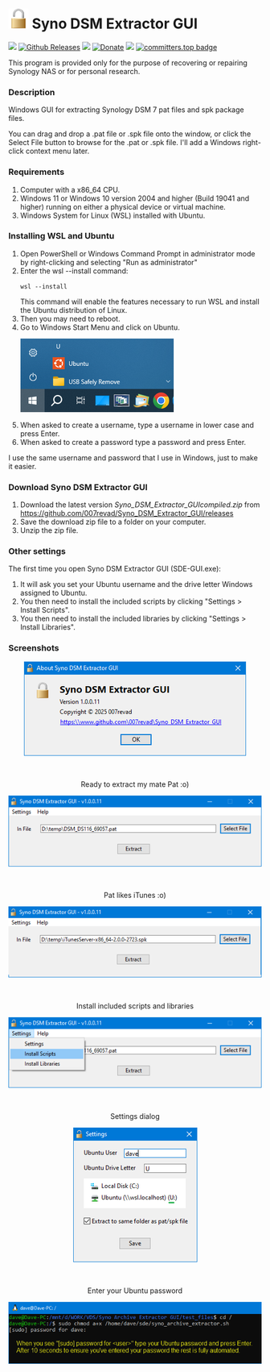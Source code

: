 # <img src="images/icon.png" width="40"> Syno DSM Extractor GUI

<a href="https://github.com/007revad/Syno_DSM_Extractor_GUI/releases"><img src="https://img.shields.io/github/release/007revad/Syno_DSM_Extractor_GUI.svg"></a>
[![Github Releases](https://img.shields.io/github/downloads/007revad/Syno_DSM_Extractor_GUI/total.svg)](https://github.com/007revad/Syno_DSM_Extractor_GUI/releases)
<a href="https://hits.seeyoufarm.com"><img src="https://hits.seeyoufarm.com/api/count/incr/badge.svg?url=https%3A%2F%2Fgithub.com%2F007revad%2FSyno_DSM_Extractor_GUI&count_bg=%2379C83D&title_bg=%23555555&icon=&icon_color=%23E7E7E7&title=views&edge_flat=false"/></a>
[![Donate](https://img.shields.io/badge/Donate-PayPal-green.svg)](https://www.paypal.com/paypalme/007revad)
[![](https://img.shields.io/static/v1?label=Sponsor&message=%E2%9D%A4&logo=GitHub&color=%23fe8e86)](https://github.com/sponsors/007revad)
[![committers.top badge](https://user-badge.committers.top/australia/007revad.svg)](https://user-badge.committers.top/australia/007revad)

This program is provided only for the purpose of recovering or repairing Synology NAS or for personal research.

### Description

Windows GUI for extracting Synology DSM 7 pat files and spk package files.

You can drag and drop a .pat file or .spk file onto the window, or click the Select File button to browse for the .pat or .spk file. I'll add a Windows right-click context menu later.

### Requirements

1. Computer with a x86_64 CPU.
2. Windows 11 or Windows 10 version 2004 and higher (Build 19041 and higher) running on either a physical device or virtual machine.
3. Windows System for Linux (WSL) installed with Ubuntu.

### Installing WSL and Ubuntu

1. Open PowerShell or Windows Command Prompt in administrator mode by right-clicking and selecting "Run as administrator"
2. Enter the wsl --install command:
    ```
    wsl --install
    ```
    This command will enable the features necessary to run WSL and install the Ubuntu distribution of Linux.
3. Then you may need to reboot.
4. Go to Windows Start Menu and click on Ubuntu.
    <p align="left"><img src="/images/open-ubuntu.png"></p>
6. When asked to create a username, type a username in lower case and press Enter.
7. When asked to create a password type a password and press Enter.

I use the same username and password that I use in Windows, just to make it easier.

### Download Syno DSM Extractor GUI

1. Download the latest version _Syno_DSM_Extractor_GUI_<version>_compiled.zip_ from https://github.com/007revad/Syno_DSM_Extractor_GUI/releases
2. Save the download zip file to a folder on your computer.
3. Unzip the zip file.

### Other settings

The first time you open Syno DSM Extractor GUI (SDE-GUI.exe):
1. It will ask you set your Ubuntu username and the drive letter Windows assigned to Ubuntu.
2. You then need to install the included scripts by clicking "Settings > Install Scripts".
3. You then need to install the included libraries by clicking "Settings > Install Libraries".

### Screenshots

<!--- <p align="center">Description of image 1 goes here</p> --->
<p align="center"><img src="/images/about.png"></p>

<br>

<p align="center">Ready to extract my mate Pat :o)</p>
<p align="center"><img src="/images/gui.png"></p>

<br>

<p align="center">Pat likes iTunes :o)</p>
<p align="center"><img src="/images/gui-spk.png"></p>

<br>

<p align="center">Install included scripts and libraries</p>
<p align="center"><img src="/images/install.png"></p>

<br>

<p align="center">Settings dialog</p>
<p align="center"><img src="/images/settings.png"></p>

<br>

<p align="center">Enter your Ubuntu password</p>
<p align="center"><img src="/images/sudo_pwd.png"></p>
